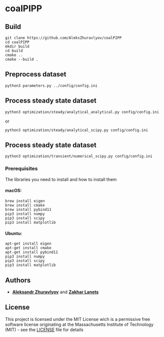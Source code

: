 # coalPIPP

## Build

```
git clone https://github.com/AleksZhuravlyov/coalPIPP
cd coalPIPP
mkdir build
cd build
cmake ..
cmake --build .
```

## Preprocess dataset
```
python3 parameters.py ../config/config.ini
```

## Process steady state dataset
```
python3 optimization/steady/analytical_analytical.py config/config.ini
```
or
```
python3 optimization/steady/analytical_scipy.py config/config.ini
```

## Process steady state dataset
```
python3 optimization/transient/numerical_scipy.py config/config.ini
```

### Prerequisites

The libraries you need to install and how to install them

#### macOS:
```
brew install eigen
brew install cmake
brew install pybind11
pip3 install numpy
pip3 install scipy
pip3 install matplotlib
```
#### Ubuntu:
```
apt-get install eigen
apt-get install cmake
apt-get install pybind11
pip3 install numpy
pip3 install scipy
pip3 install matplotlib
```

## Authors

* [**Aleksandr Zhuravlyov**](https://github.com/AleksZhuravlyov/) and [**Zakhar Lanets**](https://github.com/lanetszb/)


## License

This project is licensed under the MIT License wich is a permissive free software license originating at the Massachusetts Institute of Technology (MIT) - see the [LICENSE](LICENSE) file for details